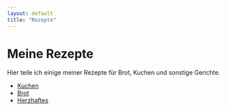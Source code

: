 ```yaml
---
layout: default
title: "Rezepte"
---
```

# Meine Rezepte

Hier teile ich einige meiner Rezepte für Brot, Kuchen und sonstige Gerichte.

- [Kuchen](Kuchen)
- [Brot](Brot)
- [Herzhaftes](Herzhaftes)


